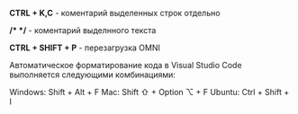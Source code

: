 __CTRL + K,C__ - коментарий выделенных строк отдельно 

__/* */__  - коментарий выделнного текста 

__CTRL + SHIFT + P__ - перезагрузка OMNI

Автоматическое форматирование кода в Visual Studio Code выполняется следующими комбинациями:

Windows: Shift + Alt + F
Mac: Shift ⇧ + Option ⌥ + F
Ubuntu: Ctrl + Shift + I
